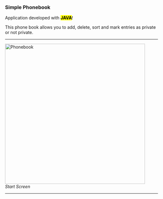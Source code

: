 ### Simple Phonebook

Application developed with <mark><b>JAVA</b></mark>!

This phone book allows you to add, delete, sort and mark entries as private or not private. 

<hr>

<img width="461" alt="Phonebook" src="https://github.com/user-attachments/assets/95c433c2-fd0b-45e3-a975-236dcbc0816a"><br>
*Start Screen*<br>

<hr>
